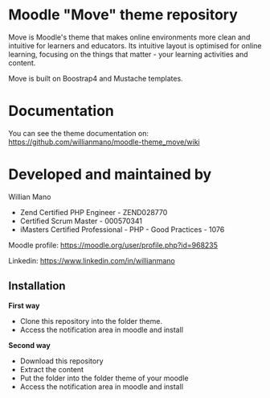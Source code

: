 Moodle "Move" theme repository
===============================

Move is Moodle's theme that makes online environments more clean and intuitive for learners and educators. Its intuitive layout is optimised for online learning, focusing on the things that matter - your learning activities and content.

Move is built on Boostrap4 and Mustache templates.

Documentation
=============

You can see the theme documentation on: https://github.com/willianmano/moodle-theme_move/wiki

Developed and maintained by
===========================
Willian Mano
 - Zend Certified PHP Engineer - ZEND028770
 - Certified Scrum Master - 000570341
 - iMasters Certified Professional - PHP - Good Practices - 1076

Moodle profile: https://moodle.org/user/profile.php?id=968235

Linkedin: https://www.linkedin.com/in/willianmano

Installation
------------

**First way**

- Clone this repository into the folder theme.
- Access the notification area in moodle and install

**Second way**

- Download this repository
- Extract the content
- Put the folder into the folder theme of your moodle
- Access the notification area in moodle and install
